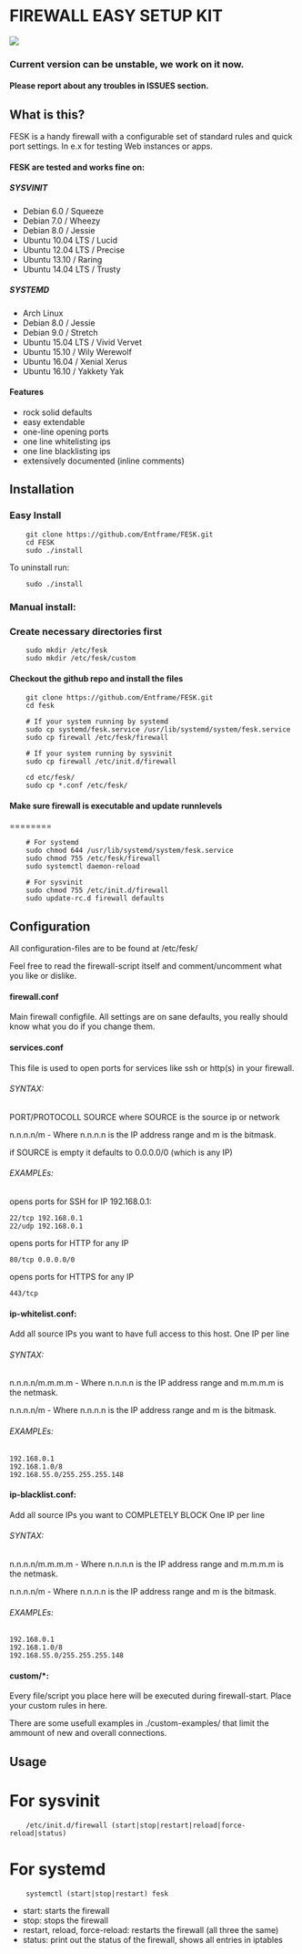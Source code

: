 # FIREWALL EASY SETUP KIT
![](https://i.imgur.com/y4cBlEA.png)

### Current version can be unstable, we work on it now.
#### Please report about any troubles in ISSUES section.
## What is this?
FESK is a handy firewall with a configurable set of standard rules and quick port settings. In e.x for testing Web instances or apps.

#### FESK are tested and works fine on:

##### SYSVINIT
* Debian 6.0 / Squeeze
* Debian 7.0 / Wheezy
* Debian 8.0 / Jessie
* Ubuntu 10.04 LTS / Lucid
* Ubuntu 12.04 LTS / Precise
* Ubuntu 13.10 / Raring
* Ubuntu 14.04 LTS / Trusty

##### SYSTEMD
* Arch Linux
* Debian 8.0 / Jessie
* Debian 9.0 / Stretch
* Ubuntu 15.04 LTS / Vivid Vervet
* Ubuntu 15.10 / Wily Werewolf
* Ubuntu 16.04 / Xenial Xerus
* Ubuntu 16.10 / Yakkety Yak

####  Features
* rock solid defaults
* easy extendable
* one-line opening ports
* one line whitelisting ips
* one line blacklisting ips
* extensively documented (inline comments)

## Installation

### Easy Install
```
    git clone https://github.com/Entframe/FESK.git
    cd FESK
    sudo ./install
```
To uninstall run:
```
    sudo ./install
```
### Manual install:

### Create necessary directories first

```
    sudo mkdir /etc/fesk
    sudo mkdir /etc/fesk/custom
```
#### Checkout the github repo and install the files

```
    git clone https://github.com/Entframe/FESK.git
    cd fesk

    # If your system running by systemd
    sudo cp systemd/fesk.service /usr/lib/systemd/system/fesk.service
    sudo cp firewall /etc/fesk/firewall

    # If your system running by sysvinit
    sudo cp firewall /etc/init.d/firewall

    cd etc/fesk/
    sudo cp *.conf /etc/fesk/
```
#### Make sure firewall is executable and update runnlevels
========
```
    # For systemd
    sudo chmod 644 /usr/lib/systemd/system/fesk.service
    sudo chmod 755 /etc/fesk/firewall
    sudo systemctl daemon-reload
```


```
    # For sysvinit
    sudo chmod 755 /etc/init.d/firewall
    sudo update-rc.d firewall defaults
```
## Configuration

All configuration-files are to be found at /etc/fesk/

Feel free to read the firewall-script itself and comment/uncomment what you like or dislike.

#### firewall.conf
Main firewall configfile. All settings are on sane defaults, you really should know what you do
if you change them.

#### services.conf
This file is used to open ports for services like ssh or http(s) in your firewall.

###### SYNTAX:

PORT/PROTOCOLL SOURCE
where SOURCE is the source ip or network

n.n.n.n/m - Where n.n.n.n is the IP address range and m is the bitmask.

if SOURCE is empty it defaults to 0.0.0.0/0 (which is any IP)

###### EXAMPLEs:

opens ports for SSH for IP 192.168.0.1:

    22/tcp 192.168.0.1
    22/udp 192.168.0.1

opens ports for HTTP for any IP

    80/tcp 0.0.0.0/0

opens ports for HTTPS for any IP

    443/tcp

#### ip-whitelist.conf:
Add all source IPs you want to have full access to this host.
One IP per line

###### SYNTAX:

n.n.n.n/m.m.m.m  - Where n.n.n.n is the IP address range and m.m.m.m is the netmask.

n.n.n.n/m - Where n.n.n.n is the IP address range and m is the bitmask.

###### EXAMPLEs:

    192.168.0.1
    192.168.1.0/8
    192.168.55.0/255.255.255.148

#### ip-blacklist.conf:
Add all source IPs you want to COMPLETELY BLOCK
One IP per line

###### SYNTAX:

n.n.n.n/m.m.m.m  - Where n.n.n.n is the IP address range and m.m.m.m is the netmask.

n.n.n.n/m - Where n.n.n.n is the IP address range and m is the bitmask.

###### EXAMPLEs:

    192.168.0.1
    192.168.1.0/8
    192.168.55.0/255.255.255.148

#### custom/*:
Every file/script you place here will be executed during firewall-start.
Place your custom rules in here.

There are some usefull examples in ./custom-examples/ that limit the ammount of new and overall connections.

## Usage

For sysvinit
=======
```
    /etc/init.d/firewall (start|stop|restart|reload|force-reload|status)
```

For systemd
=======
```
    systemctl (start|stop|restart) fesk
```

* start: starts the firewall
* stop: stops the firewall
* restart, reload, force-reload: restarts the firewall (all three the same)
* status: print out the status of the firewall, shows all entries in iptables

